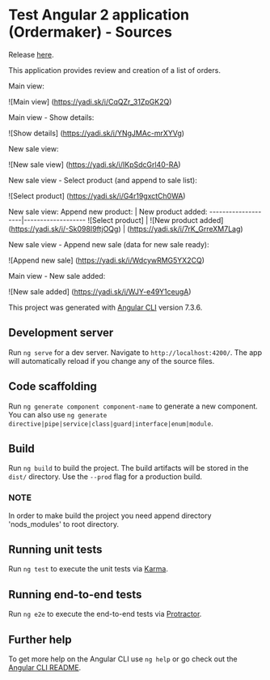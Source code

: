 # Test Angular 2 application (Ordermaker) - Sources
Release [here](https://github.com/roclimber1/angulartest).

This application provides review and creation of a list of orders.

Main view:

![Main view]
(https://yadi.sk/i/CqQZr_31ZpGK2Q)

Main view - Show details:

![Show details]
(https://yadi.sk/i/YNgJMAc-mrXYVg)

New sale view:

![New sale view]
(https://yadi.sk/i/IKpSdcGrl40-RA)

New sale view - Select product (and append to sale list):

![Select product]
(https://yadi.sk/i/G4r19gxctCh0WA)

New sale view:
Append new product: | New product added:
--------------------|-------------------
![Select product] | ![New product added]
(https://yadi.sk/i/-Sk098I9ftjOQg) | (https://yadi.sk/i/7rK_GrreXM7Lag)

New sale view - Append new sale (data for new sale ready):

![Append new sale]
(https://yadi.sk/i/WdcywRMG5YX2CQ)

Main view - New sale added:

![New sale added]
(https://yadi.sk/i/WJY-e49Y1ceugA)

This project was generated with [Angular CLI](https://github.com/angular/angular-cli) version 7.3.6.

## Development server

Run `ng serve` for a dev server. Navigate to `http://localhost:4200/`. The app will automatically reload if you change any of the source files.

## Code scaffolding

Run `ng generate component component-name` to generate a new component. You can also use `ng generate directive|pipe|service|class|guard|interface|enum|module`.

## Build

Run `ng build` to build the project. The build artifacts will be stored in the `dist/` directory. Use the `--prod` flag for a production build.

### NOTE

In order to make build the project you need append directory 'nods_modules' to root directory.

## Running unit tests

Run `ng test` to execute the unit tests via [Karma](https://karma-runner.github.io).

## Running end-to-end tests

Run `ng e2e` to execute the end-to-end tests via [Protractor](http://www.protractortest.org/).

## Further help

To get more help on the Angular CLI use `ng help` or go check out the [Angular CLI README](https://github.com/angular/angular-cli/blob/master/README.md).
